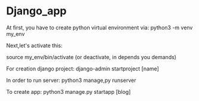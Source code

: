 # Django_app

At first, you have to create python virtual environment via:
python3 -m venv my_env

Next,let's activate this:

source my_env/bin/activate
(or deactivate, in depends you demands)

For creation django project:
django-admin startproject [name]

In order to run server:
python3 manage,py runserver

To create app:
python3 manage.py startapp [blog] 